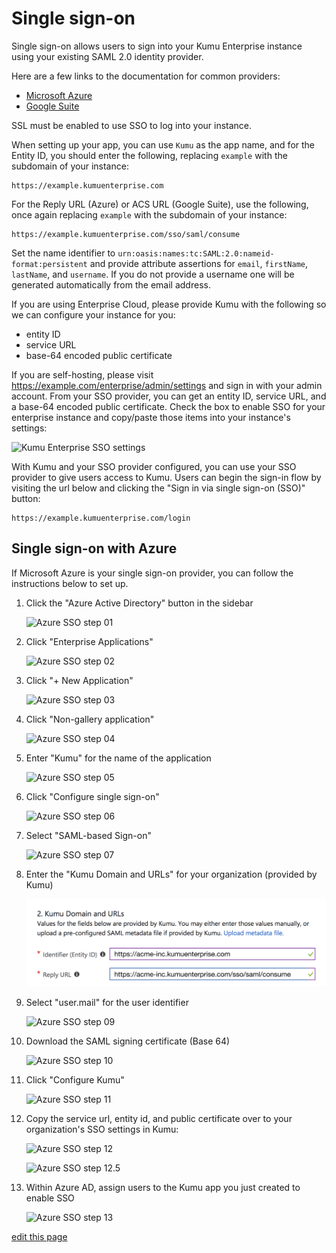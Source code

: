 # Single sign-on

Single sign-on allows users to sign into your Kumu Enterprise instance using your existing SAML 2.0 identity provider.

Here are a few links to the documentation for common providers:
  - [Microsoft Azure](https://docs.microsoft.com/en-us/azure/active-directory/manage-apps/configure-single-sign-on-non-gallery-applications)
  - [Google Suite](https://support.google.com/a/answer/6087519?hl=en)

SSL must be enabled to use SSO to log into your instance.

When setting up your app, you can use `Kumu` as the app name, and for the Entity ID, you should enter the following, replacing `example` with the subdomain of your instance:

  ```
  https://example.kumuenterprise.com
  ```

For the Reply URL (Azure) or ACS URL (Google Suite), use the following, once again replacing `example` with the subdomain of your instance:

  ```
  https://example.kumuenterprise.com/sso/saml/consume
  ```

Set the name identifier to `urn:oasis:names:tc:SAML:2.0:nameid-format:persistent` and provide attribute assertions for `email`, `firstName`, `lastName`, and `username`. If you do not provide a username one will be generated automatically from the email address.

If you are using Enterprise Cloud, please provide Kumu with the following so we can configure your instance for you:

- entity ID
- service URL
- base-64 encoded public certificate

If you are self-hosting, please visit https://example.com/enterprise/admin/settings and sign in with your admin account. From your SSO provider, you can get an entity ID, service URL, and a base-64 encoded public certificate. Check the box to enable SSO for your enterprise instance and copy/paste those items into your instance's settings:

![Kumu Enterprise SSO settings](/images/enterprise-sso.png)

With Kumu and your SSO provider configured, you can use your SSO provider to give users access to Kumu. Users can begin the sign-in flow by visiting the url below and clicking the "Sign in via single sign-on (SSO)" button:

   ```
   https://example.kumuenterprise.com/login
   ```

## Single sign-on with Azure

If Microsoft Azure is your single sign-on provider, you can follow the instructions below to set up.

1. Click the "Azure Active Directory" button in the sidebar

    ![Azure SSO step 01](/images/azure-sso/01.png)

1. Click "Enterprise Applications"

    ![Azure SSO step 02](/images/azure-sso/02.png)

1. Click "+ New Application"

    ![Azure SSO step 03](/images/azure-sso/03.png)

1. Click "Non-gallery application"

    ![Azure SSO step 04](/images/azure-sso/04.png)

1. Enter "Kumu" for the name of the application

    ![Azure SSO step 05](/images/azure-sso/05.png)

1. Click "Configure single sign-on"

    ![Azure SSO step 06](/images/azure-sso/06.png)

1. Select "SAML-based Sign-on"

    ![Azure SSO step 07](/images/azure-sso/07.png)

1. Enter the "Kumu Domain and URLs" for your organization (provided by Kumu)

    ![Azure SSO step 08](/images/azure-sso/08.png)

1. Select "user.mail" for the user identifier

    ![Azure SSO step 09](/images/azure-sso/09.png)

1. Download the SAML signing certificate (Base 64)

    ![Azure SSO step 10](/images/azure-sso/10.png)

1. Click "Configure Kumu"

    ![Azure SSO step 11](/images/azure-sso/11.png)

1. Copy the service url, entity id, and public certificate over to your organization's SSO settings in Kumu:

    ![Azure SSO step 12](/images/azure-sso/12.png)

    ![Azure SSO step 12.5](/images/azure-sso/13.png)

1. Within Azure AD, assign users to the Kumu app you just created to enable SSO

    ![Azure SSO step 13](/images/azure-sso/14.png)


<span class="edit-link"><a href="https://github.com/kumu/docs/blob/master/enterprise/single-sign-on.md" target="_blank"><i class="fa fa-github"></i> edit this page</a></span>
